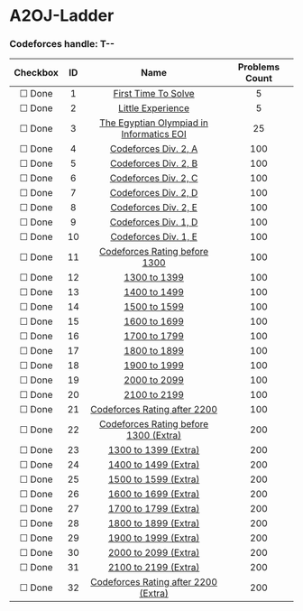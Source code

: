 # A2OJ-Ladder

### Codeforces handle: T--

| Checkbox | ID  | Name | Problems Count |
|:---:|:---:|:---:|:---:|
|&#9744; Done|1|[First Time To Solve](ladders/First%20Time%20To%20Solve/README.md)|5|
|&#9744; Done|2|[Little Experience](ladders/Little%20Experience/README.md)|5|
|&#9744; Done|3|[The Egyptian Olympiad in Informatics EOI](ladders/The%20Egyptian%20Olympiad%20in%20Informatics%20EOI/README.md)|25|
|&#9744; Done|4|[Codeforces Div. 2, A](ladders/Codeforces%20Div.%202%2C%20A/README.md)|100|
|&#9744; Done|5|[Codeforces Div. 2, B](ladders/Codeforces%20Div.%202%2C%20B/README.md)|100|
|&#9744; Done|6|[Codeforces Div. 2, C](ladders/Codeforces%20Div.%202%2C%20C/README.md)|100|
|&#9744; Done|7|[Codeforces Div. 2, D](ladders/Codeforces%20Div.%202%2C%20D/README.md)|100|
|&#9744; Done|8|[Codeforces Div. 2, E](ladders/Codeforces%20Div.%202%2C%20E/README.md)|100|
|&#9744; Done|9|[Codeforces Div. 1, D](ladders/Codeforces%20Div.%201%2C%20D/README.md)|100|
|&#9744; Done|10|[Codeforces Div. 1, E](ladders/Codeforces%20Div.%201%2C%20E/README.md)|100|
|&#9744; Done|11|[Codeforces Rating before 1300](ladders/Codeforces%20Rating%20before%201300/README.md)|100|
|&#9744; Done|12|[1300 to 1399](ladders/1300%20to%201399/README.md)|100|
|&#9744; Done|13|[1400 to 1499](ladders/1400%20to%201499/README.md)|100|
|&#9744; Done|14|[1500 to 1599](ladders/1500%20to%201599/README.md)|100|
|&#9744; Done|15|[1600 to 1699](ladders/1600%20to%201699/README.md)|100|
|&#9744; Done|16|[1700 to 1799](ladders/1700%20to%201799/README.md)|100|
|&#9744; Done|17|[1800 to 1899](ladders/1800%20to%201899/README.md)|100|
|&#9744; Done|18|[1900 to 1999](ladders/1900%20to%201999/README.md)|100|
|&#9744; Done|19|[2000 to 2099](ladders/2000%20to%202099/README.md)|100|
|&#9744; Done|20|[2100 to 2199](ladders/2100%20to%202199/README.md)|100|
|&#9744; Done|21|[Codeforces Rating after 2200](ladders/Codeforces%20Rating%20after%202200/README.md)|100|
|&#9744; Done|22|[Codeforces Rating before 1300 (Extra)](ladders/Codeforces%20Rating%20before%201300%20%28Extra%29/README.md)|200|
|&#9744; Done|23|[1300 to 1399 (Extra)](ladders/1300%20to%201399%20%28Extra%29/README.md)|200|
|&#9744; Done|24|[1400 to 1499 (Extra)](ladders/1400%20to%201499%20%28Extra%29/README.md)|200|
|&#9744; Done|25|[1500 to 1599 (Extra)](ladders/1500%20to%201599%20%28Extra%29/README.md)|200|
|&#9744; Done|26|[1600 to 1699 (Extra)](ladders/1600%20to%201699%20%28Extra%29/README.md)|200|
|&#9744; Done|27|[1700 to 1799 (Extra)](ladders/1700%20to%201799%20%28Extra%29/README.md)|200|
|&#9744; Done|28|[1800 to 1899 (Extra)](ladders/1800%20to%201899%20%28Extra%29/README.md)|200|
|&#9744; Done|29|[1900 to 1999 (Extra)](ladders/1900%20to%201999%20%28Extra%29/README.md)|200|
|&#9744; Done|30|[2000 to 2099 (Extra)](ladders/2000%20to%202099%20%28Extra%29/README.md)|200|
|&#9744; Done|31|[2100 to 2199 (Extra)](ladders/2100%20to%202199%20%28Extra%29/README.md)|200|
|&#9744; Done|32|[Codeforces Rating after 2200 (Extra)](ladders/Codeforces%20Rating%20after%202200%20%28Extra%29/README.md)|200|
